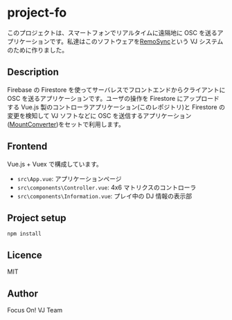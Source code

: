 # project-fo

このプロジェクトは、スマートフォンでリアルタイムに遠隔地に OSC を送るアプリケーションです。私達はこのソフトウェアを[RemoSync](https://project-fo.web.app)という VJ システムのために作りました。

## Description

Firebase の Firestore を使ってサーバレスでフロントエンドからクライアントに OSC を送るアプリケーションです。ユーザの操作を Firestore にアップロードする Vue.js 製のコントローラアプリケーション(このレポジトリ)と Firestore の変更を検知して VJ ソフトなどに OSC を送信するアプリケーション([MountConverter](https://github.com/focuson-vj/MountConverter))をセットで利用します。

## Frontend

Vue.js + Vuex で構成しています。

- `src\App.vue`: アプリケーションページ
- `src\components\Controller.vue`: 4x6 マトリクスのコントローラ
- `src\components\Information.vue`: プレイ中の DJ 情報の表示部

## Project setup

```
npm install
```

## Licence

MIT

## Author

Focus On! VJ Team
